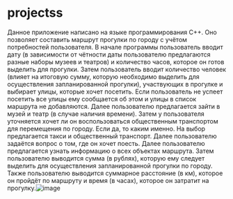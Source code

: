 # projectss

Данное приложение написано на языке программирования C++. Оно позволяет составить маршрут прогулки по городу с учётом потребностей пользователя. В начале программы пользователь вводит дату (в зависимости от чётности даты пользователю предлагаются разные наборы музеев и театров) и количество часов, которое он готов выделить для прогулки. Затем пользователь вводит количество человек (влияет на итоговую сумму, которую необходимо выделить для осуществления запланированной прогулки), участвующих в прогулке и выбирает улицы, которые хочет посетить. Если пользователь не успеет посетить все улицы ему сообщается об этом и улицы в список маршрута не добавляются. Далее пользователю предлагается зайти в музей и театр (в случае наличия времени). Затем у пользователя уточняется хочет ли он воспользоваться общественным транспортом для перемещения по городу. Если да, то каким именно. На выбор предлагается такси и общественный транспорт. Далее пользователю задаётся вопрос о том, где он хочет поесть. Далее пользователю предлагается узнать информацию о всех объектах маршрута. Затем пользователю выводится сумма (в рублях), которую ему следует выделить для осуществления запланированной прогулки по городу. Также пользователю выводится суммарное расстояние (в км), которое он пройдёт по маршруту и время (в часах), которое он затратит на прогулку.![image](https://github.com/timgrn/projectss/assets/148482286/13b20217-395d-4693-b1ea-10a1fc62a429)
